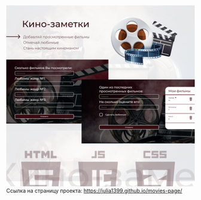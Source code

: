 ![pres](/rm_img/readme.png)
Cсылка на страницу проекта:
<a href = "https://julia1399.github.io/movies-page/">https://julia1399.github.io/movies-page/</a>
